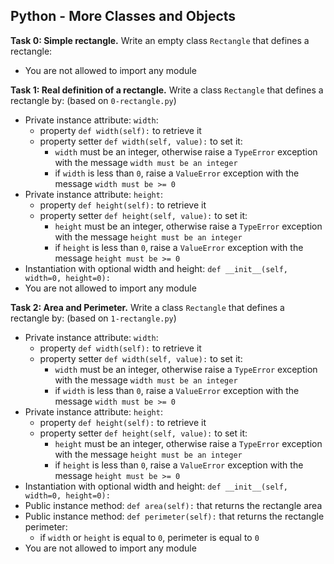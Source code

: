 ## Python - More Classes and Objects

**Task 0: Simple rectangle.**
Write an empty class `Rectangle` that defines a rectangle:
- You are not allowed to import any module

**Task 1: Real definition of a rectangle.**
Write a class `Rectangle` that defines a rectangle by: (based on `0-rectangle.py`)
- Private instance attribute: `width`:
	- property `def width(self):` to retrieve it
	- property setter `def width(self, value):` to set it:
		- `width` must be an integer, otherwise raise a `TypeError` exception with the message `width must be an integer`
		- if `width` is less than `0`, raise a `ValueError` exception with the message `width must be >= 0`
- Private instance attribute: `height`:
	- property `def height(self):` to retrieve it
	- property setter `def height(self, value):` to set it:
		- `height` must be an integer, otherwise raise a `TypeError` exception with the message `height must be an integer`
		- if `height` is less than `0`, raise a `ValueError` exception with the message `height must be >= 0`
- Instantiation with optional width and height: `def __init__(self, width=0, height=0):`
- You are not allowed to import any module

**Task 2: Area and Perimeter.**
Write a class `Rectangle` that defines a rectangle by: (based on `1-rectangle.py`)
- Private instance attribute: `width`:
	- property `def width(self):` to retrieve it
	- property setter `def width(self, value):` to set it:
		- `width` must be an integer, otherwise raise a `TypeError` exception with the message `width must be an integer`
		- if `width` is less than `0`, raise a `ValueError` exception with the message `width must be >= 0`
- Private instance attribute: `height`:
	- property `def height(self):` to retrieve it
	- property setter `def height(self, value):` to set it:
		- `height` must be an integer, otherwise raise a `TypeError` exception with the message `height must be an integer`
		- if `height` is less than `0`, raise a `ValueError` exception with the message `height must be >= 0`
- Instantiation with optional width and height: `def __init__(self, width=0, height=0):`
- Public instance method: `def area(self):` that returns the rectangle area
- Public instance method: `def perimeter(self):` that returns the rectangle perimeter:
	- if `width` or `height` is equal to `0`, perimeter is equal to `0`
- You are not allowed to import any module

